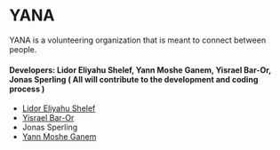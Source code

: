 # YANA

YANA is a volunteering organization that is meant to connect between people.


#### Developers: Lidor Eliyahu Shelef, Yann Moshe Ganem, Yisrael Bar-Or, Jonas Sperling ( All will contribute to the development and coding process )


 - [Lidor Eliyahu Shelef](https://www.linkedin.com/in/lidor-e-s/)
 - [Yisrael Bar-Or](https://www.linkedin.com/in/yisrael-bar-7534a842/)
 - Jonas Sperling
 - [Yann Moshe Ganem](https://www.linkedin.com/in/yann-ganem-00ab02183/)

